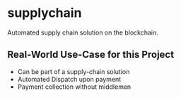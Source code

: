 # supplychain
Automated supply chain solution on the blockchain.  

## Real-World Use-Case for this Project
- Can be part of a supply-chain solution
- Automated Dispatch upon payment
- Payment collection without middlemen
